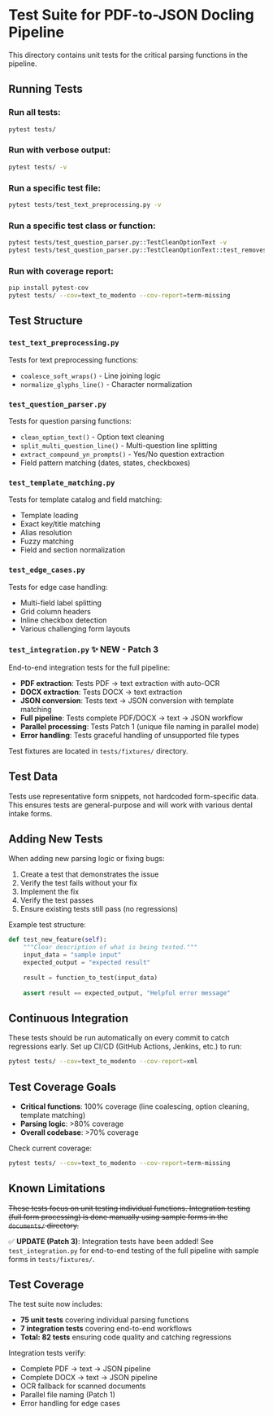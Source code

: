 # Test Suite for PDF-to-JSON Docling Pipeline

This directory contains unit tests for the critical parsing functions in the pipeline.

## Running Tests

### Run all tests:
```bash
pytest tests/
```

### Run with verbose output:
```bash
pytest tests/ -v
```

### Run a specific test file:
```bash
pytest tests/test_text_preprocessing.py -v
```

### Run a specific test class or function:
```bash
pytest tests/test_question_parser.py::TestCleanOptionText -v
pytest tests/test_question_parser.py::TestCleanOptionText::test_removes_duplicate_words -v
```

### Run with coverage report:
```bash
pip install pytest-cov
pytest tests/ --cov=text_to_modento --cov-report=term-missing
```

## Test Structure

### `test_text_preprocessing.py`
Tests for text preprocessing functions:
- `coalesce_soft_wraps()` - Line joining logic
- `normalize_glyphs_line()` - Character normalization

### `test_question_parser.py`
Tests for question parsing functions:
- `clean_option_text()` - Option text cleaning
- `split_multi_question_line()` - Multi-question line splitting
- `extract_compound_yn_prompts()` - Yes/No question extraction
- Field pattern matching (dates, states, checkboxes)

### `test_template_matching.py`
Tests for template catalog and field matching:
- Template loading
- Exact key/title matching
- Alias resolution
- Fuzzy matching
- Field and section normalization

### `test_edge_cases.py`
Tests for edge case handling:
- Multi-field label splitting
- Grid column headers
- Inline checkbox detection
- Various challenging form layouts

### `test_integration.py` ✨ **NEW - Patch 3**
End-to-end integration tests for the full pipeline:
- **PDF extraction**: Tests PDF → text extraction with auto-OCR
- **DOCX extraction**: Tests DOCX → text extraction
- **JSON conversion**: Tests text → JSON conversion with template matching
- **Full pipeline**: Tests complete PDF/DOCX → text → JSON workflow
- **Parallel processing**: Tests Patch 1 (unique file naming in parallel mode)
- **Error handling**: Tests graceful handling of unsupported file types

Test fixtures are located in `tests/fixtures/` directory.

## Test Data

Tests use representative form snippets, not hardcoded form-specific data. This ensures tests are general-purpose and will work with various dental intake forms.

## Adding New Tests

When adding new parsing logic or fixing bugs:

1. Create a test that demonstrates the issue
2. Verify the test fails without your fix
3. Implement the fix
4. Verify the test passes
5. Ensure existing tests still pass (no regressions)

Example test structure:
```python
def test_new_feature(self):
    """Clear description of what is being tested."""
    input_data = "sample input"
    expected_output = "expected result"
    
    result = function_to_test(input_data)
    
    assert result == expected_output, "Helpful error message"
```

## Continuous Integration

These tests should be run automatically on every commit to catch regressions early. Set up CI/CD (GitHub Actions, Jenkins, etc.) to run:

```bash
pytest tests/ --cov=text_to_modento --cov-report=xml
```

## Test Coverage Goals

- **Critical functions**: 100% coverage (line coalescing, option cleaning, template matching)
- **Parsing logic**: >80% coverage
- **Overall codebase**: >70% coverage

Check current coverage:
```bash
pytest tests/ --cov=text_to_modento --cov-report=term-missing
```

## Known Limitations

~~These tests focus on unit testing individual functions. Integration testing (full form processing) is done manually using sample forms in the `documents/` directory.~~

✅ **UPDATE (Patch 3)**: Integration tests have been added! See `test_integration.py` for end-to-end testing of the full pipeline with sample forms in `tests/fixtures/`.

## Test Coverage

The test suite now includes:
- **75 unit tests** covering individual parsing functions
- **7 integration tests** covering end-to-end workflows
- **Total: 82 tests** ensuring code quality and catching regressions

Integration tests verify:
- Complete PDF → text → JSON pipeline
- Complete DOCX → text → JSON pipeline
- OCR fallback for scanned documents
- Parallel file naming (Patch 1)
- Error handling for edge cases
